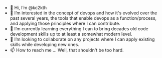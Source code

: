 - 👋 Hi, I’m @kc2kth
- 👀 I’m interested in the concept of devops and how it's evolved over the past several years, the tools that enable devops as a function/process, and applying those principles where I can contribute.
- 🌱 I’m currently learning everything I can to bring decades old code development skills up to at least a somewhat modern level.
- 💞️ I’m looking to collaborate on any projects where I can apply existing skills while developing new ones.
- 📫 How to reach me ... Well, that shouldn't be too hard.

<!---
kc2kth/kc2kth is a ✨ special ✨ repository because its `README.md` (this file) appears on your GitHub profile.
You can click the Preview link to take a look at your changes.
--->
